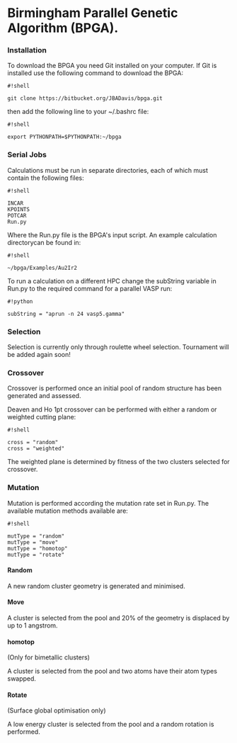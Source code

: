 # Birmingham Parallel Genetic Algorithm (BPGA).

### Installation ###

To download the BPGA you need Git installed on your computer. If Git is installed use the following command to download the BPGA: 

```
#!shell

git clone https://bitbucket.org/JBADavis/bpga.git
```

then add the following line to your ~/.bashrc file:

```
#!shell

export PYTHONPATH=$PYTHONPATH:~/bpga
```

### Serial Jobs ###

Calculations must be run in separate directories, each of which must contain the following files:

```
#!shell

INCAR
KPOINTS
POTCAR 
Run.py
```

Where the Run.py file is the BPGA's input script. An example calculation directorycan be found in:

```
#!shell

~/bpga/Examples/Au2Ir2 
```

To run a calculation on a different HPC change the subString variable in Run.py to the required command for a parallel VASP run:

```
#!python 

subString = "aprun -n 24 vasp5.gamma" 
```

### Selection 

Selection is currently only through roulette wheel selection. Tournament will be added again soon! 

### Crossover 

Crossover is performed once an initial pool of random structure has been generated and assessed. 

Deaven and Ho 1pt crossover can be performed with either a random or weighted cutting plane:

```
#!shell

cross = "random"
cross = "weighted"
```

The weighted plane is determined by fitness of the two clusters selected for crossover. 

### Mutation 

Mutation is performed according the mutation rate set in Run.py. The available mutation methods available are: 

```
#!shell

mutType = "random"
mutType = "move"
mutType = "homotop"
mutType = "rotate"  
```

#### Random

A new random cluster geometry is generated and minimised.

#### Move 

A cluster is selected from the pool and 20% of the geometry is displaced by up to 1 angstrom. 

#### homotop

(Only for bimetallic clusters)

A cluster is selected from the pool and two atoms have their atom types swapped. 

#### Rotate

(Surface global optimisation only) 

A low energy cluster is selected from the pool and a random rotation is performed. 
